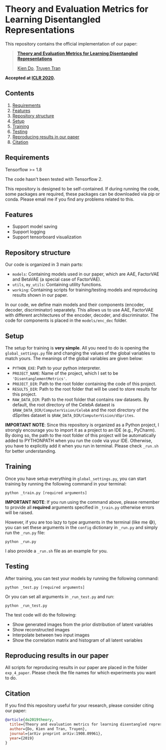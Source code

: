 # Theory and Evaluation Metrics for Learning Disentangled Representations


This repository contains the official implementation of our paper:
> [**Theory and Evaluation Metrics for Learning Disentangled Representations**](https://arxiv.org/abs/1908.09961)
>
> [Kien Do](https://twitter.com/kien_do_92), [Truyen Tran](https://twitter.com/truyenoz)

__Accepted at [ICLR 2020](https://openreview.net/forum?id=HJgK0h4Ywr).__


## Contents
1. [Requirements](#requirements)
1. [Features](#features)
0. [Repository structure](#repository-structure)
0. [Setup](#setup)
0. [Training](#training)
0. [Testing](#testing)
0. [Reproducing results in our paper](#reproducing-results-in-our-paper)
0. [Citation](#citation)

## Requirements
Tensorflow >= 1.8

The code hasn't been tested with Tensorflow 2.

This repository is designed to be self-contained. If during running the code, some packages are required, these packages can be downloaded via pip or conda.
Please email me if you find any problems related to this.

## Features
- Support model saving
- Support logging
- Support tensorboard visualization

## Repository structure
Our code is organized in 3 main parts:
- `models`: Containing models used in our paper, which are AAE, FactorVAE and BetaVAE (a special case of FactorVAE).
- `utils`, `my_utils`: Containing utility functions.
- `working`: Containing scripts for training/testing models and reproducing results shown in our paper.

In our code, we define main models and their components (encoder, decoder, discriminator) separately. This allows us to use AAE, FactorVAE with different architectures of the encoder, decoder, and discriminator. The code for components is placed in the `models/enc_dec` folder.

## Setup
The setup for training is **very simple**. All you need to do is opening the `global_settings.py` file and changing the values of the global variables to match yours. The meanings of the global variables are given below:
* `PYTHON_EXE`: Path to your python interpreter.
* `PROJECT_NAME`: Name of the project, which I set to be `'DisentanglementMetrics'`.
* `PROJECT_DIR`: Path to the root folder containing the code of this project.
* `RESULTS_DIR`: Path to the root folder that will be used to store results for this project.  
* `RAW_DATA_DIR`: Path to the root folder that contains raw datasets. By default, the root directory of the CelebA dataest is `$RAW_DATA_DIR/ComputerVision/CelebA` and the root directory of the dSprites dataset is `$RAW_DATA_DIR/ComputerVision/dSprites`.

**IMPORTANT NOTE**: Since this repository is organized as a Python project, I strongly encourage you to import it as a project to an IDE (e.g., PyCharm). By doing so, the path to the root folder of this project will be automatically added to PYTHONPATH when you run the code via your IDE. Otherwise, you have to explicitly add it when you run in terminal. Please check `_run.sh` for better understanding.

## Training
Once you have setup everything in `global_settings.py`, you can start training by running the following command in your terminal:
```shell
python _train.py [required arguments]
```
**IMPORTANT NOTE**: If you run using the command above, please remember to provide all **required** arguments specified in `_train.py` otherwise errors will be raised.

However, if you are too lazy to type arguments in the terminal (like me :sweat_smile:), you can set these arguments in the `config` dictionary in `_run.py` and simply run the `_run.py` file:
```shell
python _run.py
```

I also provide a `_run.sh` file as an example for you.

## Testing
After training, you can test your models by running the following command:
```shell
python _test.py [required arguments]
```

Or you can set all arguments in `_run_test.py` and run:
 
```shell
python _run_test.py
```

The test code will do the following:
* Show generated images from the prior distribution of latent variables
* Show reconstructed images
* Interpolate between two input images
* Show the correlation matrix and histogram of all latent variables

## Reproducing results in our paper
All scripts for reproducing results in our paper are placed in the folder `exp_4_paper`. Please check the file names for which experiments you want to do. 

## Citation
If you find this repository useful for your research, please consider citing our paper:

```bibtex
@article{do2019theory,
  title={Theory and evaluation metrics for learning disentangled representations},
  author={Do, Kien and Tran, Truyen},
  journal={arXiv preprint arXiv:1908.09961},
  year={2019}
}
```
